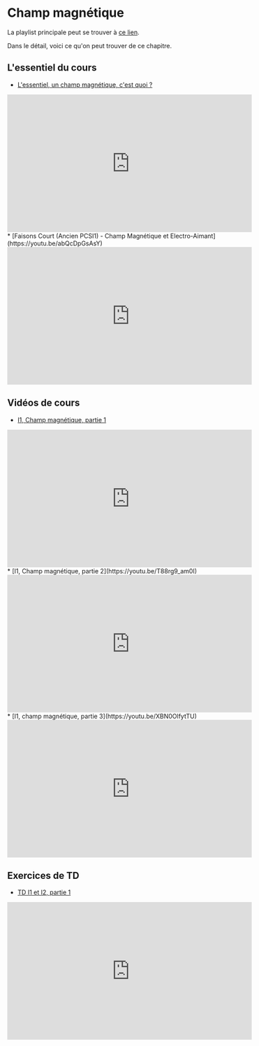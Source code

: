 # Champ magnétique

La playlist principale peut se trouver à [ce lien](https://youtube.com/playlist?list=PLEABsk5Xlyk7B5DCqEb0rH2UvpU1UkorR).

Dans le détail, voici ce qu'on peut trouver de ce chapitre.

## L'essentiel du cours

* [L'essentiel, un champ magnétique, c'est quoi ?](https://youtu.be/rc4548OyN3E)

<div style="text-align:center">
<iframe width="560" height="315" src="https://www.youtube.com/embed/rc4548OyN3E" title="YouTube video player" frameborder="0" allow="accelerometer; autoplay; clipboard-write; encrypted-media; gyroscope; picture-in-picture" allowfullscreen></iframe>
</div>
* [Faisons Court (Ancien PCSI1) - Champ Magnétique et Electro-Aimant](https://youtu.be/abQcDpGsAsY)

<div style="text-align:center">
<iframe width="560" height="315" src="https://www.youtube.com/embed/abQcDpGsAsY" title="YouTube video player" frameborder="0" allow="accelerometer; autoplay; clipboard-write; encrypted-media; gyroscope; picture-in-picture" allowfullscreen></iframe>
</div>

## Vidéos de cours

* [I1, Champ magnétique, partie 1](https://youtu.be/p2GF7quALM8)

<div style="text-align:center">
<iframe width="560" height="315" src="https://www.youtube.com/embed/p2GF7quALM8" title="YouTube video player" frameborder="0" allow="accelerometer; autoplay; clipboard-write; encrypted-media; gyroscope; picture-in-picture" allowfullscreen></iframe>
</div>
* [I1, Champ magnétique, partie 2](https://youtu.be/T88rg9_am0I)

<div style="text-align:center">
<iframe width="560" height="315" src="https://www.youtube.com/embed/T88rg9_am0I" title="YouTube video player" frameborder="0" allow="accelerometer; autoplay; clipboard-write; encrypted-media; gyroscope; picture-in-picture" allowfullscreen></iframe>
</div>
* [I1, champ magnétique, partie 3](https://youtu.be/XBN0OlfytTU)

<div style="text-align:center">
<iframe width="560" height="315" src="https://www.youtube.com/embed/XBN0OlfytTU" title="YouTube video player" frameborder="0" allow="accelerometer; autoplay; clipboard-write; encrypted-media; gyroscope; picture-in-picture" allowfullscreen></iframe>
</div>

## Exercices de TD

* [TD I1 et I2, partie 1](https://youtu.be/nuIbV-iBHbw)

<div style="text-align:center">
<iframe width="560" height="315" src="https://www.youtube.com/embed/nuIbV-iBHbw" title="YouTube video player" frameborder="0" allow="accelerometer; autoplay; clipboard-write; encrypted-media; gyroscope; picture-in-picture" allowfullscreen></iframe>
</div>


